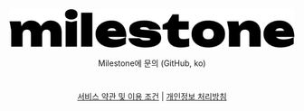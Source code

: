 <!-- suppress HtmlDeprecatedAttribute -->
<div align="center">

<picture>
  <source media="(prefers-color-scheme: dark)" srcset="https://raw.githubusercontent.com/MilestoneProject/.github/refs/heads/main/.github/assets/logo-dark.svg">
  <img src="https://raw.githubusercontent.com/MilestoneProject/.github/refs/heads/main/.github/assets/logo.svg">
</picture>

<p>Milestone에 문의 (GitHub, ko)</p>

<h1></h1>

[서비스 약관 및 이용 조건](https://milesto.ne.kr/terms) | [개인정보 처리방침](https://milesto.ne.kr/terms/privacy)
</div>
<br/>